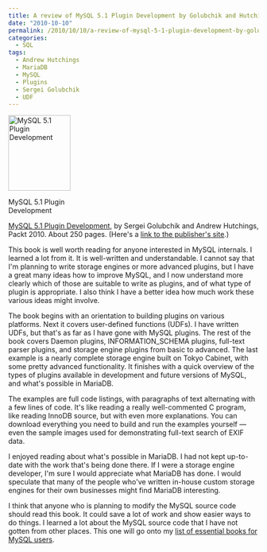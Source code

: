 ```yaml
---
title: A review of MySQL 5.1 Plugin Development by Golubchik and Hutchings
date: "2010-10-10"
permalink: /2010/10/10/a-review-of-mysql-5-1-plugin-development-by-golubchik-and-hutchings/
categories:
  - SQL
tags:
  - Andrew Hutchings
  - MariaDB
  - MySQL
  - Plugins
  - Sergei Golubchik
  - UDF
---
```

<p style="float:left">
  <div id="attachment_2059" class="wp-caption alignleft" style="width: 135px">
    <a href="http://www.amazon.com/dp/1849510601/?tag=xaprb-20"><img src="http://www.xaprb.com/blog/wp-content/uploads/2010/10/mysql-plugin-development.jpg" alt="MySQL 5.1 Plugin Development" title="MySQL 5.1 Plugin Development" width="125" height="152" class="size-full wp-image-2059" /></a><p class="wp-caption-text">
      MySQL 5.1 Plugin Development
    </p>
  </div>
</p>

[MySQL 5.1 Plugin Development][1], by Sergei Golubchik and Andrew Hutchings, Packt 2010. About 250 pages. (Here's a [link to the publisher's site][2].)

This book is well worth reading for anyone interested in MySQL internals. I learned a lot from it. It is well-written and understandable. I cannot say that I'm planning to write storage engines or more advanced plugins, but I have a great many ideas how to improve MySQL, and I now understand more clearly which of those are suitable to write as plugins, and of what type of plugin is appropriate. I also think I have a better idea how much work these various ideas might involve.

The book begins with an orientation to building plugins on various platforms. Next it covers user-defined functions (UDFs). I have written UDFs, but that's as far as I have gone with MySQL plugins. The rest of the book covers Daemon plugins, INFORMATION_SCHEMA plugins, full-text parser plugins, and storage engine plugins from basic to advanced. The last example is a nearly complete storage engine built on Tokyo Cabinet, with some pretty advanced functionality. It finishes with a quick overview of the types of plugins available in development and future versions of MySQL, and what's possible in MariaDB.

The examples are full code listings, with paragraphs of text alternating with a few lines of code. It's like reading a really well-commented C program, like reading InnoDB source, but with even more explanations. You can download everything you need to build and run the examples yourself &#8212; even the sample images used for demonstrating full-text search of EXIF data.

I enjoyed reading about what's possible in MariaDB. I had not kept up-to-date with the work that's being done there. If I were a storage engine developer, I'm sure I would appreciate what MariaDB has done. I would speculate that many of the people who've written in-house custom storage engines for their own businesses might find MariaDB interesting.

I think that anyone who is planning to modify the MySQL source code should read this book. It could save a lot of work and show easier ways to do things. I learned a lot about the MySQL source code that I have not gotten from other places. This one will go onto my [list of essential books for MySQL users][3].

 [1]: http://www.amazon.com/dp/1849510601/?tag=xaprb-20
 [2]: https://www.packtpub.com/mysql-5-1-plugins-development/book
 [3]: http://www.xaprb.com/blog/essential-books/

